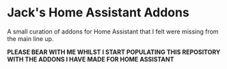 # Jack's Home Assistant Addons
A small curation of addons for Home Assistant that I felt were missing from the main line up.

**PLEASE BEAR WITH ME WHILST I START POPULATING THIS REPOSITORY WITH THE ADDONS I HAVE MADE FOR HOME ASSISTANT**
